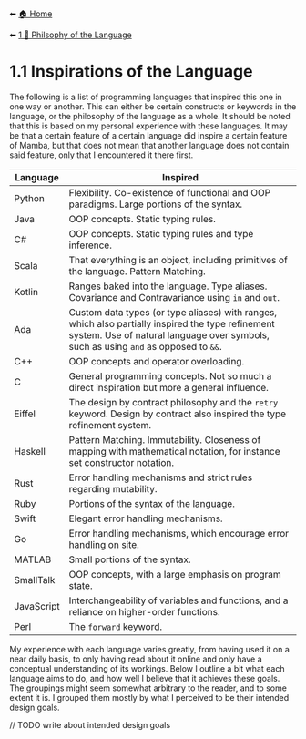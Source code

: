 ⬅ [🏠 Home](../README.md)

⬅ [1 💭 Philsophy of the Language](README.md)

# 1.1 Inspirations of the Language

The following is a list of programming languages that inspired this one in one way or another. 
This can either be certain constructs or keywords in the language, or the philosophy of the language as a whole.
It should be noted that this is based on my personal experience with these languages.
It may be that a certain feature of a certain language did inspire a certain feature of Mamba, but that does not mean that another language does not contain said feature, only that I encountered it there first.

Language  | Inspired
----------|------------
Python    | Flexibility. Co-existence of functional and OOP paradigms. Large portions of the syntax.
Java      | OOP concepts. Static typing rules.
C#        | OOP concepts. Static typing rules and type inference.
Scala     | That everything is an object, including primitives of the language. Pattern Matching.
Kotlin    | Ranges baked into the language. Type aliases. Covariance and Contravariance using `in` and `out`.
Ada       | Custom data types (or type aliases) with ranges, which also partially inspired the type refinement system. Use of natural language over symbols, such as using `and` as opposed to `&&`.
C++       | OOP concepts and operator overloading.
C         | General programming concepts. Not so much a direct inspiration but more a general influence.
Eiffel    | The design by contract philosophy and the `retry` keyword. Design by contract also inspired the type refinement system. 
Haskell   | Pattern Matching. Immutability. Closeness of mapping with mathematical notation, for instance set constructor notation.
Rust      | Error handling mechanisms and strict rules regarding mutability.
Ruby      | Portions of the syntax of the language.
Swift     | Elegant error handling mechanisms.
Go        | Error handling mechanisms, which encourage error handling on site.
MATLAB    | Small portions of the syntax. 
SmallTalk | OOP concepts, with a large emphasis on program state.
JavaScript| Interchangeability of variables and functions, and a reliance on higher-order functions.
Perl      | The `forward` keyword.

My experience with each language varies greatly, from having used it on a near daily basis, to only having read about it online and only have a conceptual understanding of its workings.
Below I outline a bit what each language aims to do, and how well I believe that it achieves these goals.
The groupings might seem somewhat arbitrary to the reader, and to some extent it is.
I grouped them mostly by what I perceived to be their intended design goals.

// TODO write about intended design goals
